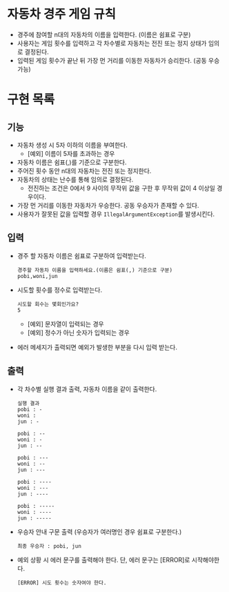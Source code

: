 # 자동차 경주 게임 규칙
- 경주에 참여할 n대의 자동차의 이름을 입력한다. (이름은 쉼표로 구분)
- 사용자는 게임 횟수를 입력하고 각 차수별로 자동차는 전진 또는 정지 상태가 임의로 결정된다.
- 입력된 게임 횟수가 끝난 뒤 가장 먼 거리를 이동한 자동차가 승리한다. (공동 우승 가능)

# 구현 목록
## 기능
- 자동차 생성 시 5자 이하의 이름을 부여한다.
   - [예외] 이름이 5자를 초과하는 경우
- 자동차 이름은 쉼표(,)를 기준으로 구분한다.
- 주어진 횟수 동안 n대의 자동차는 전진 또는 정지한다.
- 자동차의 상태는 난수를 통해 임의로 결정된다.
  - 전진하는 조건은 0에서 9 사이의 무작위 값을 구한 후 무작위 값이 4 이상일 경우이다.
- 가장 먼 거리를 이동한 자동차가 우승한다. 공동 우승자가 존재할 수 있다.
- 사용자가 잘못된 값을 입력할 경우 `IllegalArgumentException`를 발생시킨다.
## 입력
- 경주 할 자동차 이름은 쉼표로 구분하여 입력받는다.
   ```
   경주할 자동차 이름을 입력하세요.(이름은 쉼표(,) 기준으로 구분)
   pobi,woni,jun
   ```
- 시도할 횟수를 정수로 입력받는다.

   ```
   시도할 회수는 몇회인가요?
   5
   ```
  - [예외] 문자열이 입력되는 경우
  - [예외] 정수가 아닌 숫자가 입력되는 경우
- 에러 메세지가 출력되면 예외가 발생한 부분을 다시 입력 받는다.

## 출력
- 각 차수별 실행 결과 출력, 자동차 이름을 같이 출력한다.
   ```
   실행 결과
   pobi : -
   woni :
   jun : -
    
   pobi : --
   woni : -
   jun : --
    
   pobi : ---
   woni : --
   jun : ---
    
   pobi : ----
   woni : ---
   jun : ----
    
   pobi : -----
   woni : ----
   jun : -----
   ```
- 우승자 안내 구문 출력 (우승자가 여러명인 경우 쉼표로 구분한다.)
   ```
   최종 우승자 : pobi, jun
   ```
- 예외 상황 시 에러 문구를 출력해야 한다. 단, 에러 문구는 [ERROR]로 시작해야한다.
   ```
   [ERROR] 시도 횟수는 숫자여야 한다.
   ```